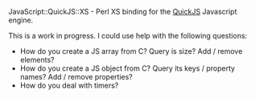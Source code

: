 JavaScript::QuickJS::XS - Perl XS binding for the
[QuickJS](https://bellard.org/quickjs/quickjs.html) Javascript engine.

This is a work in progress. I could use help with the following questions:

* How do you create a JS array from C? Query is size? Add / remove elements?
* How do you create a JS object from C? Query its keys / property names? Add /
  remove properties?
* How do you deal with timers?
